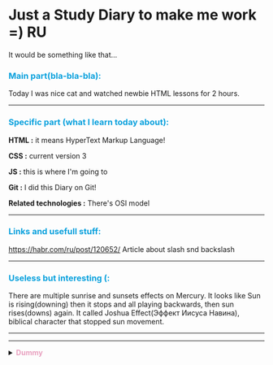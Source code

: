 # **Just a Study Diary to make me work** =) RU

It would be something like that...

### **<span style="color:#0AA1DD">Main part(bla-bla-bla):</span>**

Today I was nice cat and watched newbie HTML lessons for 2 hours.
****
### **<span style="color:#0AA1DD">Specific part (what I learn today about):</span>**

**HTML :** it means HyperText Markup Language! 

**CSS :** current version 3

**JS :** this is where I'm going to

**Git :** I did this Diary on Git!

**Related technologies :** There's OSI model
****

### **<span style="color:#0AA1DD">Links and usefull stuff:</span>**

https://habr.com/ru/post/120652/
Article about slash snd backslash
****
### **<span style="color:#0AA1DD">Useless but interesting (: </span>**

There are multiple sunrise and sunsets effects on Mercury.  It looks like Sun is rising(downing) then it stops and all playing backwards, then sun rises(downs) again. It called Joshua Effect(Эффект Иисуса Навина), biblical character that stopped sun movement.

****
****
**<details><summary><span style="color:#E8A0BF">Dummy</span>**</summary>

## Дата
### **<span style="color:#0AA1DD"># Основное:**</span>

Текст
****
### **<span style="color:#0AA1DD"># Узнала нового:</span>**
**<span style="letter-spacing:4px">~ HTML:</span>**

текст

**<span style="letter-spacing:4px">~ CSS:</span>**

**<span style="letter-spacing:4px">~ Else:</span>**
****
### **<span style="color:#0AA1DD"># Ссылки:</span>**
&emsp;&emsp;[Текст ссылки](адрес "Всплывающая подсказка")

****
### **<span style="color:#0AA1DD"># Не по теме:</span>**
текст

****
### **<span style="color:#0AA1DD">~ ~ How to insert img(local link):</span>**

<!--  ![Image alt](img/MD_spacing.jpg) -->

<!-- ![Local commit first](https://github.com/lometari/kottans-frontend/raw/master/img/0/local_first.jpg)
![Remote commit first(right one)](https://github.com/lometari/kottans-frontend/raw/master/img/0/remote_first.jpg) -->
<details>
<summary>Dummy pic</summary>

![Image alt](img/MD_spacing.jpg)
</details>

****

### **<span style="color:#0AA1DD">~ ~ Color palette:</span>**


**<span style="color:#2155CD">#2155CD Unused yet</span>**

**<span style="color:#0AA1DD">#0AA1DD Header ###</span>**

**<span style="color:#79DAE8">#79DAE8 Emphasized text </span>**

****

</details>




